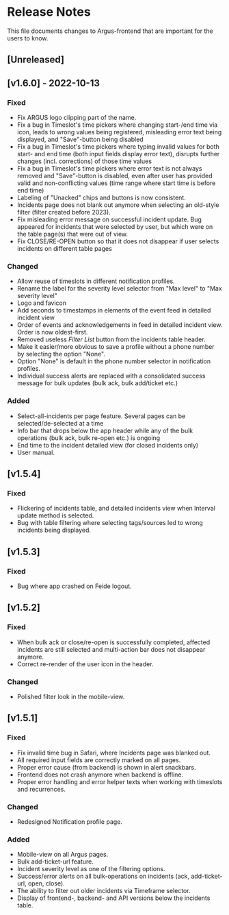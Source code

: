 # Release Notes

This file documents changes to Argus-frontend that are important for the users to know.

## [Unreleased]

## [v1.6.0] - 2022-10-13

### Fixed

- Fix ARGUS logo clipping part of the name.
- Fix a bug in Timeslot's time pickers where changing start-/end time via icon, leads to wrong values being registered, misleading error text being displayed, and "Save"-button being disabled
- Fix a bug in Timeslot's time pickers where typing invalid values for both start- and end time (both input fields display error text), disrupts further changes (incl. corrections) of those time values
- Fix a bug in Timeslot's time pickers where error text is not always removed and "Save"-button is disabled, even after user has provided valid and non-conflicting values (time range where start time is before end time)
- Labeling of "Unacked" chips and buttons is now consistent.
- Incidents page does not blank out anymore when selecting an old-style filter (filter created before 2023).
- Fix misleading error message on successful incident update. Bug appeared for incidents that were selected by user, but which were on the table page(s) that were out of view.
- Fix CLOSE/RE-OPEN button so that it does not disappear if user selects incidents on different table pages

### Changed

- Allow reuse of timeslots in different notification profiles.
- Rename the label for the severity level selector from "Max level" to "Max severity level"
- Logo and favicon
- Add seconds to timestamps in elements of the event feed in detailed incident view
- Order of events and acknowledgements in feed in detailed incident view. Order is now oldest-first.
- Removed useless _Filter List_ button from the incidents table header.
- Make it easier/more obvious to save a profile without a phone number by selecting the option "None".
- Option "None" is default in the phone number selector in notification profiles.
- Individual success alerts are replaced with a consolidated success message for bulk updates (bulk ack, bulk add/ticket etc.)

### Added

- Select-all-incidents per page feature. Several pages can be selected/de-selected at a time
- Info bar that drops below the app header while any of the bulk operations (bulk ack, bulk re-open etc.) is ongoing
- End time to the incident detailed view (for closed incidents only)
- User manual.

## [v1.5.4]

### Fixed

- Flickering of incidents table, and detailed incidents view when Interval update method is selected.
- Bug with table filtering where selecting tags/sources led to wrong incidents being displayed.

## [v1.5.3]

### Fixed

- Bug where app crashed on Feide logout.

## [v1.5.2]

### Fixed

- When bulk ack or close/re-open is successfully completed, affected incidents are still selected and multi-action bar does not disappear anymore.
- Correct re-render of the user icon in the header.

### Changed

- Polished filter look in the mobile-view.

## [v1.5.1]

### Fixed

- Fix invalid time bug in Safari, where Incidents page was blanked out.
- All required input fields are correctly marked on all pages.
- Proper error cause (from backend) is shown in alert snackbars.
- Frontend does not crash anymore when backend is offline.
- Proper error handling and error helper texts when working with timeslots and recurrences.

### Changed

- Redesigned Notification profile page.

### Added

- Mobile-view on all Argus pages.
- Bulk add-ticket-url feature.
- Incident severity level as one of the filtering options.
- Success/error alerts on all bulk-operations on incidents (ack, add-ticket-url, open, close).
- The ability to filter out older incidents via Timeframe selector.
- Display of frontend-, backend- and API versions below the incidents table.
